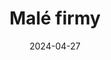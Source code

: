 ---
layout: layouts/non-en-archive-episode.njk
title: Malé firmy
link: https://www.rtvs.sk/televizia/archiv/14252/462697#1017
date: "2024-04-27"
datum: 27. 4. 2024
tv: "RTVS :2"
foto: business_357x206.jpg
alt: Obrázok voňavky a ružových lupeňov
perex: ČT Brno - Čokoláda z Moravy | MTVA Szeged - Hodinár | RTVS Košice - Prírodná kozmetická firma | TVP Kraków - Pekáreň a cukráreň
tags: skarchive
---